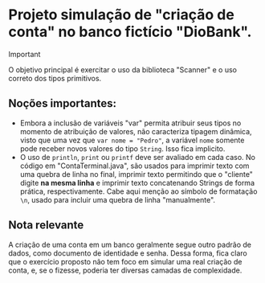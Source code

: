 # Projeto simulação de "criação de conta" no banco fictício "DioBank".

> [!IMPORTANT]
> O objetivo principal é exercitar o uso da biblioteca "Scanner" e o uso correto dos tipos primitivos.

## Noções importantes:
- Embora a inclusão de variáveis "var" permita atribuir seus tipos no momento de atribuição de valores, não caracteriza tipagem dinâmica,
visto que uma vez que `var nome = "Pedro"`, a variável `nome` somente pode receber novos valores do tipo `String`. Isso fica implicito.
- O uso de `println`, `print` ou `printf` deve ser avaliado em cada caso. No código em "ContaTerminal.java", são usados para imprimir
texto com uma quebra de linha no final, imprimir texto permitindo que o "cliente" digite **na mesma linha** e imprimir texto concatenando
Strings de forma prática, respectivamente. Cabe aqui menção ao símbolo de formatação `\n`, usado para incluir uma quebra de linha "manualmente".

## Nota relevante
A criação de uma conta em um banco geralmente segue outro padrão de dados, como documento de identidade e senha. Dessa forma, fica claro que
o exercício proposto não tem foco em simular uma real criação de conta, e, se o fizesse, poderia ter diversas camadas de complexidade.
